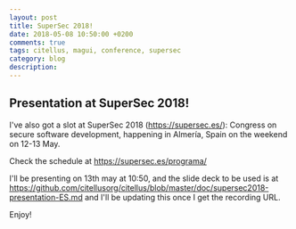 ```yaml
---
layout: post
title: SuperSec 2018!
date: 2018-05-08 10:50:00 +0200
comments: true
tags: citellus, magui, conference, supersec
category: blog
description:
---
```

## Presentation at SuperSec 2018!

I've also got a slot at SuperSec 2018 (https://supersec.es/): Congress on secure software development, happening in Almería, Spain on the weekend on 12-13 May. 

Check the schedule at <https://supersec.es/programa/>

I'll be presenting on 13th may at 10:50, and the slide deck to be used is at <https://github.com/citellusorg/citellus/blob/master/doc/supersec2018-presentation-ES.md> and I'll be updating this once I get the recording URL.

Enjoy!
